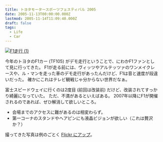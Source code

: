 ```yaml
---
title: トヨタモータースポーツフェスティバル 2005
date: 2005-11-13T00:00:00.000Z
lastmod: 2005-11-14T11:09:40.000Z
draft: false
tags:
  - Life
  - Car
---
```


[![F1走行 (1)](https://farm1.staticflickr.com/25/62788591_800b6c101c_m.jpg "F1走行 (1)")](http://www.flickr.com/photos/machu/62788591/)

今年のトヨタのF1カー (TF105) がデモ走行ということで、にわかF1ファンとして見に行ってきた。 F1が走る前には、ヴィッツやアルテッツァのワンメイクレースや、ル・マンを走った車のデモ走行があったんだけど、F1は音と速度が段違いだった。 確かにこれはテレビ観戦じゃ分からない世界だなぁ。

富士スピードウェイに行くのは2度目 (前回は改装前) だけど、改装されてすっかり綺麗になっていた。 ただ、不満があるといえばある。 2007年以降にF1が開催されるのであれば、ぜひ解消して欲しいところ。

* 会場までのアクセスに難があるのは相変わらず。
* 第一コーナのスタンドやヘアピンにも液晶ビジョンが欲しい（これは贅沢か？）

撮ってきた写真は例のごとく [Flickr にアップ](http://www.flickr.com/photos/machu/sets/1355814/)。
